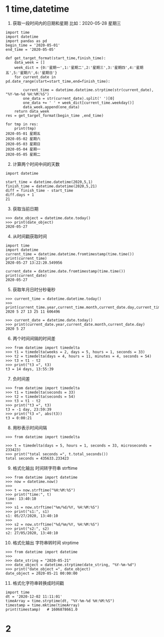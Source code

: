 # 1 time,datetime
1. 获取一段时间内的日期和星期
比如：2020-05-28 星期三
```
import time
import datetime
import pandas as pd
begin_time = '2020-05-01'
end_time = '2020-05-05'

def get_target_format(start_time,finish_time):
	data_week = []
	week_dict = {0:'星期一',1:'星期二',2:'星期三',3:'星期四',4:'星期五',5:'星期六',6:'星期日'}
	for current_date in pd.date_range(start=start_time,end=finish_time):
		
		current_time = datetime.datetime.strptime(str(current_date), "%Y-%m-%d %H:%M:%S")
		one_data = str(current_date).split(' ')[0]
		one_data += ' ' + week_dict[current_time.weekday()]
		data_week.append(one_data)
	return data_week
res = get_target_format(begin_time ,end_time)

for tmp in res:
	print(tmp)
2020-05-01 星期五
2020-05-02 星期六
2020-05-03 星期日
2020-05-04 星期一
2020-05-05 星期二
```

2. 计算两个时间中间的天数
```
import datetime

start_time = datetime.datetime(2020,5,1)
finish_time = datetime.datetime(2020,5,21)
diff = finish_time - start_time
diff.days + 1
21
```

3. 获取当前日期
```
>>> date_object = datetime.date.today()
>>> print(date_object)
2020-05-27
```
4. 从时间戳获取时间
```
import time
import datetime
current_time = datetime.datetime.fromtimestamp(time.time())
print(current_time)
2020-05-27 13:22:20.549956

current_date = datetime.date.fromtimestamp(time.time())
print(current_date)
2020-05-27
```
5. 获取年月日时分秒毫秒
```
>>> current_time = datetime.datetime.today()
>>>
print(current_time.year,current_time.month,current_date.day,current_time.hour,current_time.minute,current_time.second,current_time.microsecond)
2020 5 27 13 25 11 606496

>>> current_date = datetime.date.today()
>>> print(current_date.year,current_date.month,current_date.day)
2020 5 27
```
6. 两个时间间隔的时间差
```
>>> from datetime import timedelta
>>> t1 = timedelta(weeks = 2, days = 5, hours = 1, seconds = 33)
>>> t2 = timedelta(days = 4, hours = 11, minutes = 4, seconds = 54)
>>> t3 = t1 - t2
>>> print("t3 =", t3)
t3 = 14 days, 13:55:39
``` 
7. 负时间差
```
>>> from datetime import timedelta
>>> t1 = timedelta(seconds = 33)
>>> t2 = timedelta(seconds = 54)
>>> t3 = t1 - t2
>>> print("t3 =", t3)
t3 = -1 day, 23:59:39
>>> print("t3 =", abs(t3))
t3 = 0:00:21
```
8. 用秒表示时间间隔
```
>>> from datetime import timedelta

>>> t = timedelta(days = 5, hours = 1, seconds = 33, microseconds = 233423)
>>> print("total seconds =", t.total_seconds())
total seconds = 435633.233423

```
9. 格式化输出 时间转字符串 strftime
```
>>> from datetime import datetime
>>> now = datetime.now()
>>> 
>>> t = now.strftime("%H:%M:%S")
>>> print("time:", t)
time: 13:40:10
>>> 
>>> s1 = now.strftime("%m/%d/%Y, %H:%M:%S")
>>> print("s1:", s1)
s1: 05/27/2020, 13:40:10
>>> 
>>> s2 = now.strftime("%d/%m/%Y, %H:%M:%S")
>>> print("s2:", s2)
s2: 27/05/2020, 13:40:10
``` 
10. 格式化输出 字符串转时间 strptime
```
>>> from datetime import datetime
>>> 
>>> date_string = "2020-05-21"
>>> date_object = datetime.strptime(date_string, "%Y-%m-%d")
>>> print("date_object =", date_object)
date_object = 2020-05-21 00:00:00
```

11. 格式化字符串转换成时间戳

```
import time
dt = '2020-12-02 11:11:01'
timeArray = time.strptime(dt, "%Y-%m-%d %H:%M:%S")
timestamp = time.mktime(timeArray)
print(timestamp)   # 1606878661.0
```

# 2 

<!--stackedit_data:
eyJoaXN0b3J5IjpbMTQ3MzkzNzE4Miw2MTMxNDA3NDUsLTEwMz
E2MzI4LDExMjkzNjQ5NDksLTE3MDM0OTIzMzIsMzkwNDIzMjI0
LC00Nzk3ODc4OCwxNTk2NTg3NjcsLTE3MzQwNjQ2OTEsMTM5OT
Y3NjcwMF19
-->